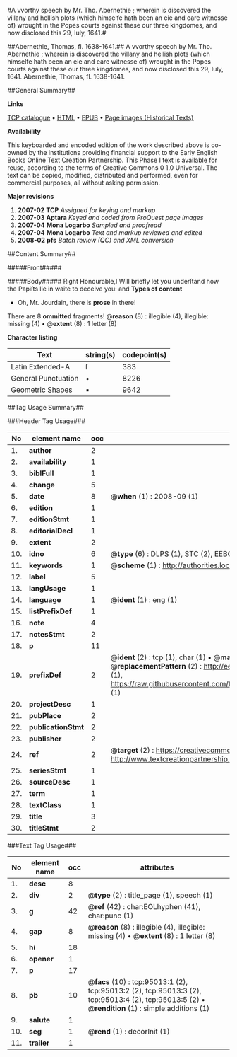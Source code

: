 #A vvorthy speech by Mr. Tho. Abernethie ; wherein is discovered the villany and hellish plots (which himselfe hath been an eie and eare witnesse of) wrought in the Popes courts against these our three kingdomes, and now disclosed this 29, Iuly, 1641.#

##Abernethie, Thomas, fl. 1638-1641.##
A vvorthy speech by Mr. Tho. Abernethie ; wherein is discovered the villany and hellish plots (which himselfe hath been an eie and eare witnesse of) wrought in the Popes courts against these our three kingdomes, and now disclosed this 29, Iuly, 1641.
Abernethie, Thomas, fl. 1638-1641.

##General Summary##

**Links**

[TCP catalogue](http://www.ota.ox.ac.uk/tcp/)  • 
[HTML](http://tei.it.ox.ac.uk/tcp/Texts-HTML/free/A69/A69527.html)  • 
[EPUB](http://tei.it.ox.ac.uk/tcp/Texts-EPUB/free/A69/A69527.epub) • 
[Page images (Historical Texts)](https://data.historicaltexts.jisc.ac.uk/view?pubId=eebo-12884872e&pageId=eebo-12884872e-95013-1)

**Availability**

This keyboarded and encoded edition of the
	       work described above is co-owned by the institutions
	       providing financial support to the Early English Books
	       Online Text Creation Partnership. This Phase I text is
	       available for reuse, according to the terms of Creative
	       Commons 0 1.0 Universal. The text can be copied,
	       modified, distributed and performed, even for
	       commercial purposes, all without asking permission.

**Major revisions**

1. __2007-02__ __TCP__ *Assigned for keying and markup*
1. __2007-03__ __Aptara__ *Keyed and coded from ProQuest page images*
1. __2007-04__ __Mona Logarbo__ *Sampled and proofread*
1. __2007-04__ __Mona Logarbo__ *Text and markup reviewed and edited*
1. __2008-02__ __pfs__ *Batch review (QC) and XML conversion*

##Content Summary##

#####Front#####

#####Body#####
Right Honourable,I Will briefly let you underſtand how the
Papiſts lie in waite to deceive you: and 
**Types of content**

  * Oh, Mr. Jourdain, there is **prose** in there!

There are 8 **ommitted** fragments! 
 @__reason__ (8) : illegible (4), illegible: missing (4)  •  @__extent__ (8) : 1 letter (8)

**Character listing**


|Text|string(s)|codepoint(s)|
|---|---|---|
|Latin Extended-A|ſ|383|
|General Punctuation|•|8226|
|Geometric Shapes|▪|9642|

##Tag Usage Summary##

###Header Tag Usage###

|No|element name|occ|attributes|
|---|---|---|---|
|1.|__author__|2||
|2.|__availability__|1||
|3.|__biblFull__|1||
|4.|__change__|5||
|5.|__date__|8| @__when__ (1) : 2008-09 (1)|
|6.|__edition__|1||
|7.|__editionStmt__|1||
|8.|__editorialDecl__|1||
|9.|__extent__|2||
|10.|__idno__|6| @__type__ (6) : DLPS (1), STC (2), EEBO-CITATION (1), OCLC (1), VID (1)|
|11.|__keywords__|1| @__scheme__ (1) : http://authorities.loc.gov/ (1)|
|12.|__label__|5||
|13.|__langUsage__|1||
|14.|__language__|1| @__ident__ (1) : eng (1)|
|15.|__listPrefixDef__|1||
|16.|__note__|4||
|17.|__notesStmt__|2||
|18.|__p__|11||
|19.|__prefixDef__|2| @__ident__ (2) : tcp (1), char (1)  •  @__matchPattern__ (2) : ([0-9\-]+):([0-9IVX]+) (1), (.+) (1)  •  @__replacementPattern__ (2) : http://eebo.chadwyck.com/downloadtiff?vid=$1&page=$2 (1), https://raw.githubusercontent.com/textcreationpartnership/Texts/master/tcpchars.xml#$1 (1)|
|20.|__projectDesc__|1||
|21.|__pubPlace__|2||
|22.|__publicationStmt__|2||
|23.|__publisher__|2||
|24.|__ref__|2| @__target__ (2) : https://creativecommons.org/publicdomain/zero/1.0/ (1), http://www.textcreationpartnership.org/docs/. (1)|
|25.|__seriesStmt__|1||
|26.|__sourceDesc__|1||
|27.|__term__|1||
|28.|__textClass__|1||
|29.|__title__|3||
|30.|__titleStmt__|2||


###Text Tag Usage###

|No|element name|occ|attributes|
|---|---|---|---|
|1.|__desc__|8||
|2.|__div__|2| @__type__ (2) : title_page (1), speech (1)|
|3.|__g__|42| @__ref__ (42) : char:EOLhyphen (41), char:punc (1)|
|4.|__gap__|8| @__reason__ (8) : illegible (4), illegible: missing (4)  •  @__extent__ (8) : 1 letter (8)|
|5.|__hi__|18||
|6.|__opener__|1||
|7.|__p__|17||
|8.|__pb__|10| @__facs__ (10) : tcp:95013:1 (2), tcp:95013:2 (2), tcp:95013:3 (2), tcp:95013:4 (2), tcp:95013:5 (2)  •  @__rendition__ (1) : simple:additions (1)|
|9.|__salute__|1||
|10.|__seg__|1| @__rend__ (1) : decorInit (1)|
|11.|__trailer__|1||

